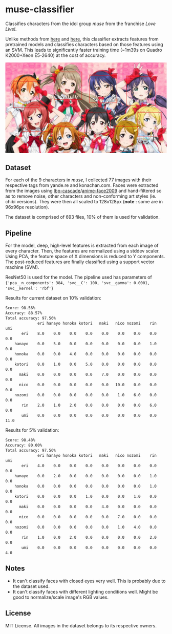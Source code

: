 # muse-classifier

Classifies characters from the idol group *muse* from the franchise *Love Live!*.

Unlike methods from [here](https://github.com/freedomofkeima/transfer-learning-anime) and [here](http://christina.hatenablog.com/entry/2015/01/23/212541), this classifier extracts features from pretrained models and classifies characters based on those features using an SVM. This leads to significantly faster training time (~1m39s on Quadro K2000+Xeon E5-2640) at the cost of accuracy.

![preview](preview.jpeg "Preview")

## Dataset

For each of the 9 characters in *muse*, I collected 77 images with their respective tags from yande.re and konachan.com. Faces were extracted from the images using [lbp-cascade](https://github.com/nagadomi/lbpcascade_animeface)/[anime-face2009](https://github.com/nagadomi/anime-face2009) and hand-filtered so as to remove noise, other characters and non-conforming art styles (ie. chibi versions). They were then all scaled to 128x128px (**note** : some are in 96x96px resolution).

The dataset is comprised of 693 files, 10% of them is used for validation.

## Pipeline

For the model, deep, high-level features is extracted from each image of every character. Then, the features are normalized using a stddev scaler. Using PCA, the feature space of X dimensions is reduced to Y components. The post-reduced features are finally classified using a support vector machine (SVM).

ResNet50 is used for the model. The pipeline used has parameters of `{'pca__n_components': 384, 'svc__C': 100, 'svc__gamma': 0.0001, 'svc__kernel': 'rbf'}`

Results for current dataset on 10% validation:

```
Score: 98.56%
Accuracy: 88.57%
Total accuracy: 97.56%
              eri hanayo honoka kotori   maki   nico nozomi    rin    umi
       eri    8.0    0.0    0.0    0.0    0.0    0.0    0.0    0.0    0.0
    hanayo    0.0    5.0    0.0    0.0    0.0    0.0    0.0    1.0    0.0
    honoka    0.0    0.0    4.0    0.0    0.0    0.0    0.0    0.0    0.0
    kotori    0.0    1.0    0.0    5.0    0.0    0.0    0.0    0.0    0.0
      maki    0.0    0.0    0.0    0.0    7.0    0.0    0.0    0.0    0.0
      nico    0.0    0.0    0.0    0.0    0.0   10.0    0.0    0.0    0.0
    nozomi    0.0    0.0    0.0    0.0    0.0    1.0    6.0    0.0    0.0
       rin    2.0    1.0    2.0    0.0    0.0    0.0    0.0    6.0    0.0
       umi    0.0    0.0    0.0    0.0    0.0    0.0    0.0    0.0   11.0
```

Results for 5% validation:

```
Score: 98.48%
Accuracy: 80.00%
Total accuracy: 97.56%
              eri hanayo honoka kotori   maki   nico nozomi    rin    umi
       eri    4.0    0.0    0.0    0.0    0.0    0.0    0.0    0.0    0.0
    hanayo    0.0    2.0    0.0    0.0    0.0    0.0    0.0    1.0    0.0
    honoka    0.0    0.0    0.0    0.0    0.0    0.0    0.0    1.0    0.0
    kotori    0.0    0.0    0.0    1.0    0.0    0.0    1.0    0.0    0.0
      maki    0.0    0.0    0.0    0.0    4.0    0.0    0.0    0.0    0.0
      nico    0.0    0.0    0.0    0.0    0.0    7.0    0.0    0.0    0.0
    nozomi    0.0    0.0    0.0    0.0    0.0    1.0    4.0    0.0    0.0
       rin    1.0    0.0    2.0    0.0    0.0    0.0    0.0    2.0    0.0
       umi    0.0    0.0    0.0    0.0    0.0    0.0    0.0    0.0    4.0
```

## Notes

* It can't classify faces with closed eyes very well. This is probably due to the dataset used.
* It can't classify faces with different lighting conditions well. Might be good to normalize/scale image's RGB values.

## License

MIT License. All images in the dataset belongs to its respective owners. 

